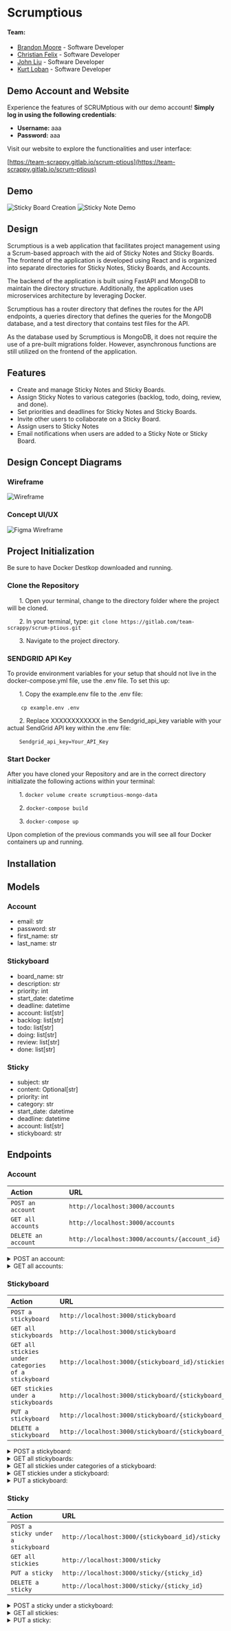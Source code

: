 # Scrumptious

#### Team:

- [Brandon Moore](https://www.linkedin.com/in/brandon-moore-a055b71b1/) - Software Developer
- [Christian Felix](https://www.linkedin.com/in/christianfelix97/) - Software Developer
- [John Liu](https://www.linkedin.com/in/john-chaohui-liu/) - Software Developer
- [Kurt Loban](https://www.linkedin.com/in/kurtloban/) - Software Developer



## Demo Account and Website

Experience the features of SCRUMptious with our demo account! __Simply log in using the following credentials__:

- **Username:** aaa
- **Password:** aaa

Visit our website to explore the functionalities and user interface:

[https://team-scrappy.gitlab.io/scrum-ptious](https://team-scrappy.gitlab.io/scrum-ptious)

## Demo

![Sticky Board Creation](demo2.gif)
![Sticky Note Demo](demo3.gif)


## Design

Scrumptious is a web application that facilitates project management using a Scrum-based approach with the aid of Sticky Notes and Sticky Boards. The frontend of the application is developed using React and is organized into separate directories for Sticky Notes, Sticky Boards, and Accounts.

The backend of the application is built using FastAPI and MongoDB to maintain the directory structure. Additionally, the application uses microservices architecture by leveraging Docker.

Scrumptious has a router directory that defines the routes for the API endpoints, a queries directory that defines the queries for the MongoDB database, and a test directory that contains test files for the API.

As the database used by Scrumptious is MongoDB, it does not require the use of a pre-built migrations folder. However, asynchronous functions are still utilized on the frontend of the application.

## Features

- Create and manage Sticky Notes and Sticky Boards.
- Assign Sticky Notes to various categories (backlog, todo, doing, review, and done).
- Set priorities and deadlines for Sticky Notes and Sticky Boards.
- Invite other users to collaborate on a Sticky Board.
- Assign users to Sticky Notes
- Email notifications when users are added to a Sticky Note or Sticky Board.

## Design Concept Diagrams

### Wireframe
![Wireframe](Wireframe%20concept.svg)

### Concept UI/UX
![Figma Wireframe](Figma%20UIUX%20wireframe.jpg)

## Project Initialization

Be sure to have Docker Destkop downloaded and running.

### Clone the Repository

&ensp;&ensp;&ensp;&ensp;1. Open your terminal, change to the directory folder where the project will be cloned.

&ensp;&ensp;&ensp;&ensp;2. In your terminal, type: `git clone https://gitlab.com/team-scrappy/scrum-ptious.git`

&ensp;&ensp;&ensp;&ensp;3. Navigate to the project directory.

### SENDGRID API Key

To provide environment variables for your setup that should not live in the docker-compose.yml file, use the .env file. To set this up:

&ensp;&ensp;&ensp;&ensp;1. Copy the example.env file to the .env file:

&ensp;&ensp;&ensp;&ensp; `cp example.env .env`

&ensp;&ensp;&ensp;&ensp;2. Replace XXXXXXXXXXXX in the Sendgrid_api_key variable with your actual SendGrid API key within the .env file:

&ensp;&ensp;&ensp;&ensp;`Sendgrid_api_key=Your_API_Key`

### Start Docker

After you have cloned your Repository and are in the correct directory initializate the following actions within your terminal:

&ensp;&ensp;&ensp;&ensp;1. `docker volume create scrumptious-mongo-data`

&ensp;&ensp;&ensp;&ensp;2. `docker-compose build`

&ensp;&ensp;&ensp;&ensp;3. `docker-compose up`

Upon completion of the previous commands you will see all four Docker containers up and running.


## Installation

## Models
### Account
- email: str
- password: str
- first_name: str
- last_name: str
### Stickyboard
- board_name: str
- description: str
- priority: int
- start_date: datetime
- deadline: datetime
- account: list[str]
- backlog: list[str]
- todo: list[str]
- doing: list[str]
- review: list[str]
- done: list[str]
### Sticky
- subject: str
- content: Optional[str]
- priority: int
- category: str
- start_date: datetime
- deadline: datetime
- account: list[str]
- stickyboard: str
## Endpoints
### Account

| Action                   | URL                                                          |
|:-------------------------|:-------------------------------------------------------------|
| `POST an account`        | `http://localhost:3000/accounts`                    |
| `GET all accounts`            | `http://localhost:3000/accounts`                             |
| `DELETE an account` | `http://localhost:3000/accounts/{account_id}` |

<details>
<summary markdown="span">POST an account: </summary>

```
{
  "email": "test_account@test.com",
  "password": "test_password",
  "first_name": "Test_First_Name",
  "last_name": "Test_Last_Name"
}
```

</details>

<details>
<summary markdown="span">GET all accounts: </summary>

```
[
  {
    "email": "test_account@test.com",
    "first_name": "Test_First_Name",
    "last_name": "Test_Last_Name",
    "id": "644b0597b0b66163a004216a"
  }
]
```

</details>

### Stickyboard

| Action                                                      | URL                                                         |
|:------------------------------------------------------------|:------------------------------------------------------------|
| `POST a stickyboard`                                        | `http://localhost:3000/stickyboard`                         |
| `GET all stickyboards`                                           | `http://localhost:3000/stickyboard`                         |
| `GET all stickies under categories of a stickyboard`            | `http://localhost:3000/{stickyboard_id}/stickies`           |
| `GET stickies under a stickyboards`                             | `http://localhost:3000/stickyboard/{stickyboard_id}/sticky` |
| `PUT a stickyboard`                                           | `http://localhost:3000/stickyboard/{stickyboard_id}`                  |
| `DELETE a stickyboard`                                      | `http://localhost:3000/stickyboard/{stickyboard_id}`        |

<details>
<summary markdown="span">POST a stickyboard: </summary>

```
{
  "board_name": "Test_Stickyboard_Board_Name",
  "description": "Test_Stickyboard_Description",
  "priority": 1,
  "start_date": "2023-04-27T23:01:04.911Z",
  "deadline": "2023-04-27T23:01:04.911Z",
  "account": [
    "644b0597b0b66163a004216a"
  ],
  "backlog": [],
  "todo": [],
  "doing": [],
  "review": [],
  "done": []
}
```

</details>

<details>
<summary markdown="span">GET all stickyboards: </summary>

```
[
  {
    "board_name": "Test_Stickyboard_Board_Name",
    "description": "Test_Stickyboard_Description",
    "priority": 1,
    "start_date": "2023-04-27T23:01:04.911000",
    "deadline": "2023-04-27T23:01:04.911000",
    "account": [
      "644b0597b0b66163a004216a"
    ],
    "backlog": [],
    "todo": [],
    "doing": [],
    "review": [],
    "done": [],
    "id": "644b05d6b0b66163a004216b"
  }
]
```

</details>

<details>
<summary markdown="span">GET all stickies under categories of a stickyboard: </summary>

```
{
  "backlog": [],
  "todo": [],
  "review": [],
  "doing": [
    {
      "subject": "Test_Sticky_Subject",
      "content": "Test_Sticky_Content",
      "priority": 1,
      "category": "doing",
      "start_date": "2023-04-27T22:25:24.238000",
      "deadline": "2023-04-27T22:25:24.238000",
      "account": [
        "644b0597b0b66163a004216a"
      ],
      "append": false,
      "stickyboard": "644b05d6b0b66163a004216b",
      "id": "644b06dab0b66163a004216c"
    }
  ],
  "done": []
}
```

</details>

<details>
<summary markdown="span">GET stickies under a stickyboard: </summary>

```
[
  {
    "subject": "Test_Sticky_Subject",
    "content": "Test_Sticky_Content",
    "priority": 1,
    "category": "doing",
    "start_date": "2023-04-27T22:25:24.238000",
    "deadline": "2023-04-27T22:25:24.238000",
    "account": [
      "644b0597b0b66163a004216a"
    ],
    "append": false,
    "stickyboard": "644b05d6b0b66163a004216b",
    "id": "644b06dab0b66163a004216c"
  }
]
```

</details>

<details>
<summary markdown="span">PUT a stickyboard: </summary>

```
{
  "board_name": "Test_Stickyboard_Board_Name_Update",
  "description": "Test_Stickyboard_Description_Update",
  "priority": 1,
  "start_date": "2023-04-27T23:01:04.911Z",
  "deadline": "2023-04-27T23:01:04.911Z",
  "account": [
    "644b0597b0b66163a004216a"
  ],
  "backlog": [],
  "todo": [],
  "doing": [],
  "review": [],
  "done": []
}
```

</details>

### Sticky

| Action                              | URL                                                      |
|:------------------------------------|:---------------------------------------------------------|
| `POST a sticky under a stickyboard` | `http://localhost:3000/{stickyboard_id}/sticky`          |
| `GET all stickies`                       | `http://localhost:3000/sticky`                           |
| `PUT a sticky`                         | `http://localhost:3000/sticky/{sticky_id}` |
| `DELETE a sticky`                   | `http://localhost:3000/sticky/{sticky_id}`                  |

<details>
<summary markdown="span">POST a sticky under a stickyboard: </summary>

```
{
  "subject": "Test_Sticky_Subject",
  "content": "Test_Sticky_Content",
  "priority": 1,
  "category": "doing",
  "start_date": "2023-04-27T22:25:24.238Z",
  "deadline": "2023-04-27T22:25:24.238Z",
  "account": [
    "644b0597b0b66163a004216a"
  ],
  "append": false
}
```

</details>

<details>
<summary markdown="span">GET all stickies: </summary>

```
[
  {
    "subject": "Test_Sticky_Subject",
    "content": "Test_Sticky_Content",
    "priority": 1,
    "category": "doing",
    "start_date": "2023-04-27T22:25:24.238000",
    "deadline": "2023-04-27T22:25:24.238000",
    "account": [
      "644b0597b0b66163a004216a"
    ],
    "append": false,
    "stickyboard": "644b05d6b0b66163a004216b",
    "id": "644b06dab0b66163a004216c"
  }
]
```

</details>

<details>
<summary markdown="span">PUT a sticky: </summary>

```
{
  "subject": "Test_Sticky_Subject_Update",
  "content": "Test_Sticky_Content_Update",
  "priority": 1,
  "category": "doing",
  "start_date": "2023-04-27T22:25:24.238Z",
  "deadline": "2023-04-27T22:25:24.238Z",
  "account": [
    "644b0597b0b66163a004216a"
  ],
  "stickyboard": "644b05d6b0b66163a004216b"
}
```

</details>
